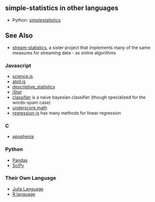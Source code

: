 ## simple-statistics in other languages

* Python: [simplestatistics](https://github.com/sheriferson/simplestatistics)

## See Also

* [stream-statistics](https://github.com/tmcw/stream-statistics), a sister project that implements
  many of the same measures for streaming data - as online algorithms

### Javascript

* [science.js](https://github.com/jasondavies/science.js)
* [atoll.js](https://github.com/nsfmc/atoll.js)
* [descriptive_statistics](https://github.com/thirtysixthspan/descriptive_statistics)
* [jStat](http://www.jstat.org/)
* [classifier](https://github.com/harthur/classifier) is a naive bayesian classifier (though specialized for the words-spam case)
* [underscore.math](https://github.com/syntagmatic/underscore.math/blob/master/underscore.math.js)
* [regression-js](https://github.com/Tom-Alexander/regression-js) has many methods for linear regression

### C

* [apophenia](https://github.com/b-k/apophenia)

### Python

* [Pandas](http://pandas.pydata.org/)
* [SciPy](https://www.scipy.org/)

### Their Own Language

* [Julia Language](http://julialang.org/)
* [R language](https://www.r-project.org/)
